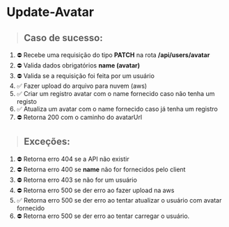 # Update-Avatar

> ## Caso de sucesso:
1. ⛔️ Recebe uma requisição do tipo **PATCH** na rota **/api/users/avatar**
2. ⛔️ Valida dados obrigatórios **name (avatar)** 
3. ⛔️ Valida se a requisição foi feita por um usuário
4. ✅ Fazer upload do arquivo para nuvem (aws)
5. ✅ Criar um registro avatar com o name fornecido caso não tenha um registo
6. ✅ Atualiza um avatar com o name fornecido caso já tenha um registro
7. ⛔️ Retorna 200 com o caminho do avatarUrl

> ## Exceções:
1. ⛔️ Retorna erro 404 se a API não existir
2. ⛔️ Retorna erro 400 se **name** não for fornecidos pelo client
3. ⛔️ Retorna erro 403 se não for um usuário
4. ⛔️ Retorna erro 500 se der erro ao fazer upload na aws
5. ✅ Retorna erro 500 se der erro ao tentar atualizar o usuário com avatar fornecido
6. ⛔️ Retorna erro 500 se der erro ao tentar carregar o usuário.